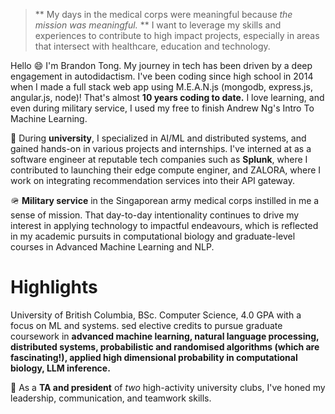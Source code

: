 
>** My days in the medical corps were meaningful because _the mission was meaningful._ ** I want to leverage my skills and experiences to contribute to high impact projects, especially in areas that intersect with healthcare, education and technology. 

Hello :smile: I'm Brandon Tong. My journey in tech has been driven by a deep engagement in autodidactism. I've been coding since high school in 2014 when I made a full stack web app using M.E.A.N.js (mongodb, express.js, angular.js, node)! That's almost **10 years coding to date.** I love learning, and even during military service, I used my free to finish Andrew Ng's Intro To Machine Learning.

:microscope: During **university**, I specialized in AI/ML and distributed systems, and gained hands-on in various projects and internships. I've interned at as a software engineer at reputable tech companies such as **Splunk**, where I contributed to launching their edge compute enginer, and ZALORA, where I work on integrating recommendation services into their API gateway.

:military_helmet: **Military service** in the Singaporean army medical corps instilled in me a sense of mission. That day-to-day intentionality continues to drive my interest in applying technology to impactful endeavours, which is reflected in my academic pursuits in computational biology and graduate-level courses in Advanced Machine Learning and NLP.

# Highlights
University of British Columbia, BSc. Computer Science, 4.0 GPA with a focus on ML and systems. sed elective credits to pursue graduate coursework in **advanced machine learning, natural language processing, distributed systems, probabilistic and randomised algorithms (which are fascinating!), applied high dimensional probability in computational biology, LLM inference.**


:man_dancing: As a **TA and president** of _two_ high-activity university clubs, I've honed my leadership, communication, and teamwork skills.

